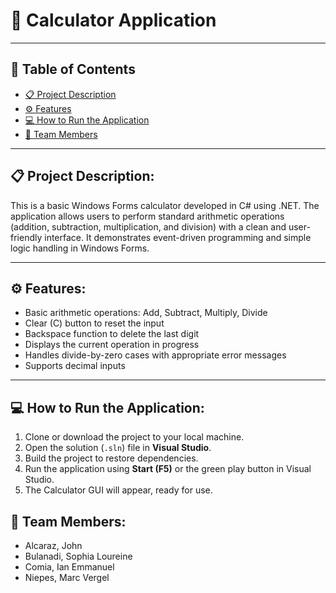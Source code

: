 # 🧮 Calculator Application

---
## 📑 Table of Contents

- [📋 Project Description](#-project-description)
- [⚙ Features](#-features)
- [💻 How to Run the Application](#-how-to-run-the-application)
- [👥 Team Members](#-team-members)

---
## 📋 Project Description:

This is a basic Windows Forms calculator developed in C# using .NET. The application allows users to perform standard arithmetic operations (addition, subtraction, multiplication, and division) with a clean and user-friendly interface. It demonstrates event-driven programming and simple logic handling in Windows Forms.

---
## ⚙ Features:

- Basic arithmetic operations: Add, Subtract, Multiply, Divide
- Clear (C) button to reset the input
- Backspace function to delete the last digit
- Displays the current operation in progress
- Handles divide-by-zero cases with appropriate error messages
- Supports decimal inputs

---
## 💻 How to Run the Application:

1. Clone or download the project to your local machine.
2. Open the solution (`.sln`) file in **Visual Studio**.
3. Build the project to restore dependencies.
4. Run the application using **Start (F5)** or the green play button in Visual Studio.
5. The Calculator GUI will appear, ready for use.


## 👥 Team Members:

- Alcaraz, John  
- Bulanadi, Sophia Loureine  
- Comia, Ian Emmanuel  
- Niepes, Marc Vergel

